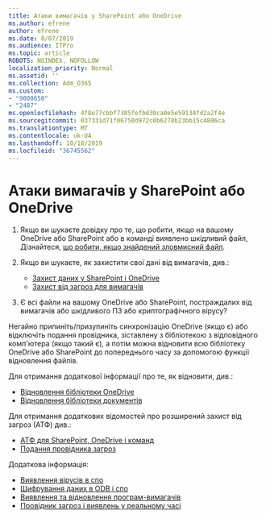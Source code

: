 ```yaml
---
title: Атаки вимагачів у SharePoint або OneDrive
ms.author: efrene
author: efrene
ms.date: 8/07/2019
ms.audience: ITPro
ms.topic: article
ROBOTS: NOINDEX, NOFOLLOW
localization_priority: Normal
ms.assetid: ''
ms.collection: Adm_O365
ms.custom:
- "9000650"
- "2487"
ms.openlocfilehash: 4f8e77cbbf7385fefbd30ca0e5e59134fd2a2f4e
ms.sourcegitcommit: 037331d71f06750d972c0b6278b23bb15c4806ca
ms.translationtype: MT
ms.contentlocale: uk-UA
ms.lasthandoff: 10/18/2019
ms.locfileid: "36745562"
---
```

# <a name="ransomware-attack-in-sharepoint-or-onedrive"></a>Атаки вимагачів у SharePoint або OneDrive

1.  Якщо ви шукаєте довідку про те, що робити, якщо на вашому OneDrive або SharePoint або в команді виявлено шкідливий файл, Дізнайтеся, [що робити, якщо знайдений зловмисний файл](https://support.office.com/en-ie/article/what-to-do-when-a-malicious-file-is-found-in-sharepoint-online-onedrive-or-microsoft-teams-01e902ad-a903-4e0f-b093-1e1ac0c37ad2).
2. Якщо ви шукаєте, як захистити свої дані від вимагачів, див.:
    - [Захист даних у SharePoint і OneDrive](https://docs.microsoft.com/sharepoint/safeguarding-your-data) 
    - [Захист від загроз для вимагачів](https://docs.microsoft.com/windows/security/threat-protection/intelligence/ransomware-malware)    

3.  Є всі файли на вашому OneDrive або SharePoint, постраждалих від вимагачів або шкідливого ПЗ або криптографічного вірусу? 

Негайно припиніть/призупиніть синхронізацію OneDrive (якщо є) або відключіть подання провідника, зіставлену з бібліотекою з відповідного комп'ютера (якщо такий є), а потім можна відновити всю бібліотеку OneDrive або SharePoint до попереднього часу за допомогою функції відновлення файлів. 

Для отримання додаткової інформації про те, як відновити, див.:

- [Відновлення бібліотеки OneDrive](https://support.office.com/article/restore-your-onedrive-fa231298-759d-41cf-bcd0-25ac53eb8a150)
- [Відновлення бібліотеки документів](https://support.office.com/article/restore-a-document-library-317791c3-8bd0-4dfd-8254-3ca90883d39a)

Для отримання додаткових відомостей про розширений захист від загроз (АТФ) див.:
- [АТФ для SharePoint, OneDrive і команд](https://docs.microsoft.com/office365/securitycompliance/atp-for-spo-odb-and-teams)
- [Подання провідника загроз](https://docs.microsoft.com/office365/securitycompliance/threat-explorer-views)

Додаткова інформація:

- [Виявлення вірусів в спо](https://docs.microsoft.com/office365/securitycompliance/virus-detection-in-spo)</br>
- [Шифрування даних в ODB і спо](https://docs.microsoft.com/office365/securitycompliance/data-encryption-in-odb-and-spo)</br>
- [Виявлення та відновлення програм-вимагачів](https://support.office.com/article/Ransomware-detection-and-recovering-your-files-0d90ec50-6bfd-40f4-acc7-b8c12c73637f)</br>
- [Провідник загроз і виявлень у реальному часі](https://docs.microsoft.com/office365/securitycompliance/threat-explorer-views)
